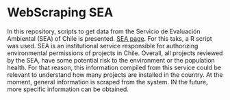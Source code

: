 # WebScraping SEA

In this repository, scripts to get data from the Servicio de Evaluación Ambiental (SEA) of Chile is presented. [SEA page](https://www.sea.gob.cl/). For this taks, a R script was used. SEA is an institutional service responsible for authorizing environmental permissions of projects in Chile. Overall, all projects reviewed by the SEA, have some potential risk to the environment or the population health. For that reason, this information compiled from this service could be relevant to understand how many projects are installed in the country. At the moment, general information is scraped from the system. IN the future, more specific information can be obtained. 
